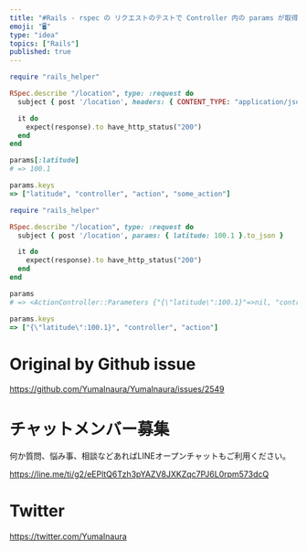 ```yaml
---
title: "#Rails - rspec の リクエストのテストで Controller 内の params が取得できない -> CONTENT_TY"
emoji: "🖥"
type: "idea"
topics: ["Rails"]
published: true
---
```


```rb
require "rails_helper"

RSpec.describe "/location", type: :request do
  subject { post '/location', headers: { CONTENT_TYPE: "application/json" }, params: { latitude: 100.1 }.to_json }

  it do
    expect(response).to have_http_status("200")
  end
end
````

```rb
params[:latitude]
# => 100.1

params.keys
=> ["latitude", "controller", "action", "some_action"]
```


```rb
require "rails_helper"

RSpec.describe "/location", type: :request do
  subject { post '/location', params: { latitude: 100.1 }.to_json }

  it do
    expect(response).to have_http_status("200")
  end
end
````


```rb
params
# => <ActionController::Parameters {"{\"latitude\":100.1}"=>nil, "controller"=>"some_controllers", "action"=>"some"} permitted: false>

params.keys
=> ["{\"latitude\":100.1}", "controller", "action"]
```


# Original by Github issue

https://github.com/YumaInaura/YumaInaura/issues/2549








<!-- Update From Qiita API -->

# チャットメンバー募集


何か質問、悩み事、相談などあればLINEオープンチャットもご利用ください。

https://line.me/ti/g2/eEPltQ6Tzh3pYAZV8JXKZqc7PJ6L0rpm573dcQ





# Twitter


https://twitter.com/YumaInaura


<!-- Update From Qiita API -->


